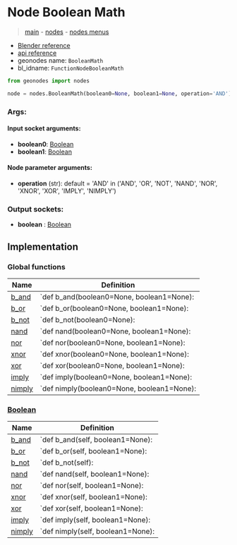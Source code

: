 # Node Boolean Math

> [main](../structure.md) - [nodes](nodes.md) - [nodes menus](nodes_menus.md)

- [Blender reference](https://docs.blender.org/manual/en/latest/modeling/geometry_nodes/utilities/boolean_math.html)
- [api reference](https://docs.blender.org/api/current/bpy.types.FunctionNodeBooleanMath.html)
- geonodes name: `BooleanMath`
- bl_idname: `FunctionNodeBooleanMath`

```python
from geonodes import nodes

node = nodes.BooleanMath(boolean0=None, boolean1=None, operation='AND')
```

### Args:

#### Input socket arguments:

- **boolean0**: [Boolean](Boolean.md)
- **boolean1**: [Boolean](Boolean.md)

#### Node parameter arguments:

- **operation** (str): default = 'AND' in ('AND', 'OR', 'NOT', 'NAND', 'NOR', 'XNOR', 'XOR', 'IMPLY', 'NIMPLY')

### Output sockets:

- **boolean** : [Boolean](Boolean.md)

## Implementation

### Global functions

| Name | Definition |
|------|------------|
 | [b_and](A.md#b_and) | `def b_and(boolean0=None, boolean1=None): |
 | [b_or](A.md#b_or) | `def b_or(boolean0=None, boolean1=None): |
 | [b_not](A.md#b_not) | `def b_not(boolean0=None): |
 | [nand](A.md#nand) | `def nand(boolean0=None, boolean1=None): |
 | [nor](A.md#nor) | `def nor(boolean0=None, boolean1=None): |
 | [xnor](A.md#xnor) | `def xnor(boolean0=None, boolean1=None): |
 | [xor](A.md#xor) | `def xor(boolean0=None, boolean1=None): |
 | [imply](A.md#imply) | `def imply(boolean0=None, boolean1=None): |
 | [nimply](A.md#nimply) | `def nimply(boolean0=None, boolean1=None): |

### [Boolean](Boolean.md)

| Name | Definition |
|------|------------|
 | [b_and](Boolean.md#b_and) | `def b_and(self, boolean1=None): |
 | [b_or](Boolean.md#b_or) | `def b_or(self, boolean1=None): |
 | [b_not](Boolean.md#b_not) | `def b_not(self): |
 | [nand](Boolean.md#nand) | `def nand(self, boolean1=None): |
 | [nor](Boolean.md#nor) | `def nor(self, boolean1=None): |
 | [xnor](Boolean.md#xnor) | `def xnor(self, boolean1=None): |
 | [xor](Boolean.md#xor) | `def xor(self, boolean1=None): |
 | [imply](Boolean.md#imply) | `def imply(self, boolean1=None): |
 | [nimply](Boolean.md#nimply) | `def nimply(self, boolean1=None): |

